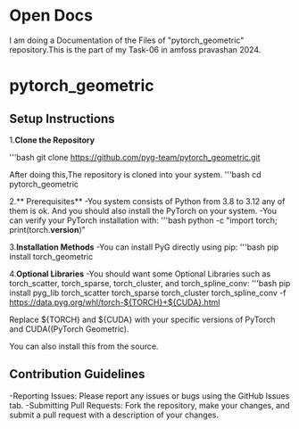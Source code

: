 # Open Docs 

I am doing a Documentation of the Files of "pytorch_geometric" repository.This is the part of my Task-06 in amfoss pravashan 2024.


# pytorch_geometric 

## Setup Instructions


1.**Clone the Repository**

'''bash
git clone https://github.com/pyg-team/pytorch_geometric.git

After doing this,The repository is cloned into your system. 
'''bash
cd pytorch_geometric


2.** Prerequisites**
-You system consists of Python from 3.8 to 3.12 any of them is ok. And you should also install the PyTorch on your system.
-You can verify your PyTorch installation with:
'''bash
python -c "import torch; print(torch.__version__)"


3.**Installation Methods**
-You can install PyG directly using pip: 
'''bash
pip install torch_geometric


4.**Optional Libraries**
-You should want some Optional Libraries such as torch_scatter, torch_sparse, torch_cluster, and torch_spline_conv:
'''bash
pip install pyg_lib torch_scatter torch_sparse torch_cluster torch_spline_conv -f https://data.pyg.org/whl/torch-${TORCH}+${CUDA}.html

Replace ${TORCH} and ${CUDA} with your specific versions of PyTorch and CUDA​((PyTorch Geometric).


You can also install this from the source.


## Contribution Guidelines 
-Reporting Issues: Please report any issues or bugs using the GitHub Issues tab.
-Submitting Pull Requests: Fork the repository, make your changes, and submit a pull request with a description of your changes.

